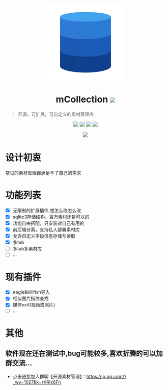 <p align="center">
  <img src="/favicon.png">
</p>
<h1 align="center">mCollection  <img src="https://img.shields.io/github/release/hunmer/mCollection.svg?style=flat"></h1>

>开源，可扩展，可自定义的素材管理库

<p align="center">
  <img src="https://img.shields.io/github/forks/hunmer/mCollection">
  <img src="https://img.shields.io/github/stars/hunmer/mCollection?color=success">
  <img src="https://img.shields.io/github/downloads/hunmer/mCollection/total">
  <img src="https://img.shields.io/badge/platform-win--32%20win--64-red">
</p>

<p align="center">
  <img src="/screenshots.png">
</p>

# 设计初衷
常见的素材管理器满足不了自己的需求

# 功能列表
- [x] 无限制的扩展插件,想怎么改怎么改
- [x] sqlite3存储结构，百万素材还是可以的
- [x] 功能自由搭配，只安装对自己有用的
- [x] 前后端分离，支持私人部署素材库
- [x] 允许自定义字段信息存储与读取
- [x] 多tab
- [ ] 多tab多素材库
- [ ] ...

# 现有插件
- [x] eagle&billfish导入
- [x] 相似图片指纹查找
- [x] 媒体exif(视频或照片)
- [ ] ...

# 其他
## 软件现在还在测试中,bug可能较多,喜欢折腾的可以加群交流...
- 点击链接加入群聊【开源素材管理】：https://jq.qq.com/?_wv=1027&k=rXRIx6Fn

